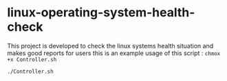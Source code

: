# linux-operating-system-health-check
This project is developed to check the linux systems health situation and makes good reports for users
this is an example usage of this script :
`chmox +x Controller.sh`

`./Controller.sh`
